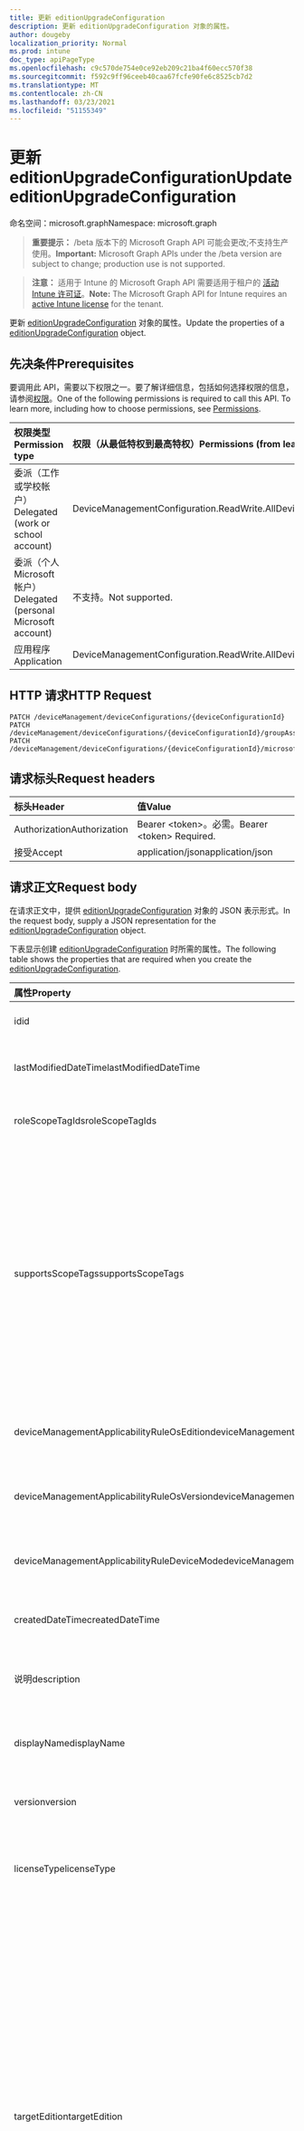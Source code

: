 ```yaml
---
title: 更新 editionUpgradeConfiguration
description: 更新 editionUpgradeConfiguration 对象的属性。
author: dougeby
localization_priority: Normal
ms.prod: intune
doc_type: apiPageType
ms.openlocfilehash: c9c570de754e0ce92eb209c21ba4f60ecc570f38
ms.sourcegitcommit: f592c9ff96ceeb40caa67fcfe90fe6c8525cb7d2
ms.translationtype: MT
ms.contentlocale: zh-CN
ms.lasthandoff: 03/23/2021
ms.locfileid: "51155349"
---
```

# <a name="update-editionupgradeconfiguration"></a><span data-ttu-id="2f423-103">更新 editionUpgradeConfiguration</span><span class="sxs-lookup"><span data-stu-id="2f423-103">Update editionUpgradeConfiguration</span></span>

<span data-ttu-id="2f423-104">命名空间：microsoft.graph</span><span class="sxs-lookup"><span data-stu-id="2f423-104">Namespace: microsoft.graph</span></span>

> <span data-ttu-id="2f423-105">**重要提示：** /beta 版本下的 Microsoft Graph API 可能会更改;不支持生产使用。</span><span class="sxs-lookup"><span data-stu-id="2f423-105">**Important:** Microsoft Graph APIs under the /beta version are subject to change; production use is not supported.</span></span>

> <span data-ttu-id="2f423-106">**注意：** 适用于 Intune 的 Microsoft Graph API 需要适用于租户的 [活动 Intune 许可证](https://go.microsoft.com/fwlink/?linkid=839381)。</span><span class="sxs-lookup"><span data-stu-id="2f423-106">**Note:** The Microsoft Graph API for Intune requires an [active Intune license](https://go.microsoft.com/fwlink/?linkid=839381) for the tenant.</span></span>

<span data-ttu-id="2f423-107">更新 [editionUpgradeConfiguration](../resources/intune-deviceconfig-editionupgradeconfiguration.md) 对象的属性。</span><span class="sxs-lookup"><span data-stu-id="2f423-107">Update the properties of a [editionUpgradeConfiguration](../resources/intune-deviceconfig-editionupgradeconfiguration.md) object.</span></span>

## <a name="prerequisites"></a><span data-ttu-id="2f423-108">先决条件</span><span class="sxs-lookup"><span data-stu-id="2f423-108">Prerequisites</span></span>
<span data-ttu-id="2f423-p101">要调用此 API，需要以下权限之一。要了解详细信息，包括如何选择权限的信息，请参阅[权限](/graph/permissions-reference)。</span><span class="sxs-lookup"><span data-stu-id="2f423-p101">One of the following permissions is required to call this API. To learn more, including how to choose permissions, see [Permissions](/graph/permissions-reference).</span></span>

|<span data-ttu-id="2f423-111">权限类型</span><span class="sxs-lookup"><span data-stu-id="2f423-111">Permission type</span></span>|<span data-ttu-id="2f423-112">权限（从最低特权到最高特权）</span><span class="sxs-lookup"><span data-stu-id="2f423-112">Permissions (from least to most privileged)</span></span>|
|:---|:---|
|<span data-ttu-id="2f423-113">委派（工作或学校帐户）</span><span class="sxs-lookup"><span data-stu-id="2f423-113">Delegated (work or school account)</span></span>|<span data-ttu-id="2f423-114">DeviceManagementConfiguration.ReadWrite.All</span><span class="sxs-lookup"><span data-stu-id="2f423-114">DeviceManagementConfiguration.ReadWrite.All</span></span>|
|<span data-ttu-id="2f423-115">委派（个人 Microsoft 帐户）</span><span class="sxs-lookup"><span data-stu-id="2f423-115">Delegated (personal Microsoft account)</span></span>|<span data-ttu-id="2f423-116">不支持。</span><span class="sxs-lookup"><span data-stu-id="2f423-116">Not supported.</span></span>|
|<span data-ttu-id="2f423-117">应用程序</span><span class="sxs-lookup"><span data-stu-id="2f423-117">Application</span></span>|<span data-ttu-id="2f423-118">DeviceManagementConfiguration.ReadWrite.All</span><span class="sxs-lookup"><span data-stu-id="2f423-118">DeviceManagementConfiguration.ReadWrite.All</span></span>|

## <a name="http-request"></a><span data-ttu-id="2f423-119">HTTP 请求</span><span class="sxs-lookup"><span data-stu-id="2f423-119">HTTP Request</span></span>
<!-- {
  "blockType": "ignored"
}
-->
``` http
PATCH /deviceManagement/deviceConfigurations/{deviceConfigurationId}
PATCH /deviceManagement/deviceConfigurations/{deviceConfigurationId}/groupAssignments/{deviceConfigurationGroupAssignmentId}/deviceConfiguration
PATCH /deviceManagement/deviceConfigurations/{deviceConfigurationId}/microsoft.graph.windowsDomainJoinConfiguration/networkAccessConfigurations/{deviceConfigurationId}
```

## <a name="request-headers"></a><span data-ttu-id="2f423-120">请求标头</span><span class="sxs-lookup"><span data-stu-id="2f423-120">Request headers</span></span>
|<span data-ttu-id="2f423-121">标头</span><span class="sxs-lookup"><span data-stu-id="2f423-121">Header</span></span>|<span data-ttu-id="2f423-122">值</span><span class="sxs-lookup"><span data-stu-id="2f423-122">Value</span></span>|
|:---|:---|
|<span data-ttu-id="2f423-123">Authorization</span><span class="sxs-lookup"><span data-stu-id="2f423-123">Authorization</span></span>|<span data-ttu-id="2f423-124">Bearer &lt;token&gt;。必需。</span><span class="sxs-lookup"><span data-stu-id="2f423-124">Bearer &lt;token&gt; Required.</span></span>|
|<span data-ttu-id="2f423-125">接受</span><span class="sxs-lookup"><span data-stu-id="2f423-125">Accept</span></span>|<span data-ttu-id="2f423-126">application/json</span><span class="sxs-lookup"><span data-stu-id="2f423-126">application/json</span></span>|

## <a name="request-body"></a><span data-ttu-id="2f423-127">请求正文</span><span class="sxs-lookup"><span data-stu-id="2f423-127">Request body</span></span>
<span data-ttu-id="2f423-128">在请求正文中，提供 [editionUpgradeConfiguration](../resources/intune-deviceconfig-editionupgradeconfiguration.md) 对象的 JSON 表示形式。</span><span class="sxs-lookup"><span data-stu-id="2f423-128">In the request body, supply a JSON representation for the [editionUpgradeConfiguration](../resources/intune-deviceconfig-editionupgradeconfiguration.md) object.</span></span>

<span data-ttu-id="2f423-129">下表显示创建 [editionUpgradeConfiguration](../resources/intune-deviceconfig-editionupgradeconfiguration.md) 时所需的属性。</span><span class="sxs-lookup"><span data-stu-id="2f423-129">The following table shows the properties that are required when you create the [editionUpgradeConfiguration](../resources/intune-deviceconfig-editionupgradeconfiguration.md).</span></span>

|<span data-ttu-id="2f423-130">属性</span><span class="sxs-lookup"><span data-stu-id="2f423-130">Property</span></span>|<span data-ttu-id="2f423-131">类型</span><span class="sxs-lookup"><span data-stu-id="2f423-131">Type</span></span>|<span data-ttu-id="2f423-132">说明</span><span class="sxs-lookup"><span data-stu-id="2f423-132">Description</span></span>|
|:---|:---|:---|
|<span data-ttu-id="2f423-133">id</span><span class="sxs-lookup"><span data-stu-id="2f423-133">id</span></span>|<span data-ttu-id="2f423-134">String</span><span class="sxs-lookup"><span data-stu-id="2f423-134">String</span></span>|<span data-ttu-id="2f423-135">实体的键。</span><span class="sxs-lookup"><span data-stu-id="2f423-135">Key of the entity.</span></span> <span data-ttu-id="2f423-136">继承自 [deviceConfiguration](../resources/intune-shared-deviceconfiguration.md)</span><span class="sxs-lookup"><span data-stu-id="2f423-136">Inherited from [deviceConfiguration](../resources/intune-shared-deviceconfiguration.md)</span></span>|
|<span data-ttu-id="2f423-137">lastModifiedDateTime</span><span class="sxs-lookup"><span data-stu-id="2f423-137">lastModifiedDateTime</span></span>|<span data-ttu-id="2f423-138">DateTimeOffset</span><span class="sxs-lookup"><span data-stu-id="2f423-138">DateTimeOffset</span></span>|<span data-ttu-id="2f423-139">上次修改对象的日期/时间。</span><span class="sxs-lookup"><span data-stu-id="2f423-139">DateTime the object was last modified.</span></span> <span data-ttu-id="2f423-140">继承自 [deviceConfiguration](../resources/intune-shared-deviceconfiguration.md)</span><span class="sxs-lookup"><span data-stu-id="2f423-140">Inherited from [deviceConfiguration](../resources/intune-shared-deviceconfiguration.md)</span></span>|
|<span data-ttu-id="2f423-141">roleScopeTagIds</span><span class="sxs-lookup"><span data-stu-id="2f423-141">roleScopeTagIds</span></span>|<span data-ttu-id="2f423-142">String collection</span><span class="sxs-lookup"><span data-stu-id="2f423-142">String collection</span></span>|<span data-ttu-id="2f423-143">此实体实例的范围标记列表。</span><span class="sxs-lookup"><span data-stu-id="2f423-143">List of Scope Tags for this Entity instance.</span></span> <span data-ttu-id="2f423-144">继承自 [deviceConfiguration](../resources/intune-shared-deviceconfiguration.md)</span><span class="sxs-lookup"><span data-stu-id="2f423-144">Inherited from [deviceConfiguration](../resources/intune-shared-deviceconfiguration.md)</span></span>|
|<span data-ttu-id="2f423-145">supportsScopeTags</span><span class="sxs-lookup"><span data-stu-id="2f423-145">supportsScopeTags</span></span>|<span data-ttu-id="2f423-146">Boolean</span><span class="sxs-lookup"><span data-stu-id="2f423-146">Boolean</span></span>|<span data-ttu-id="2f423-147">指示基础设备配置是否支持分配范围标记。</span><span class="sxs-lookup"><span data-stu-id="2f423-147">Indicates whether or not the underlying Device Configuration supports the assignment of scope tags.</span></span> <span data-ttu-id="2f423-148">当此值为 false 且实体对作用域用户不可见时，不允许分配给 ScopeTags 属性。</span><span class="sxs-lookup"><span data-stu-id="2f423-148">Assigning to the ScopeTags property is not allowed when this value is false and entities will not be visible to scoped users.</span></span> <span data-ttu-id="2f423-149">这适用于在 Silverlight 中创建的旧版策略，可通过在 Azure 门户中删除和重新创建策略来解决。</span><span class="sxs-lookup"><span data-stu-id="2f423-149">This occurs for Legacy policies created in Silverlight and can be resolved by deleting and recreating the policy in the Azure Portal.</span></span> <span data-ttu-id="2f423-150">此属性是只读的。</span><span class="sxs-lookup"><span data-stu-id="2f423-150">This property is read-only.</span></span> <span data-ttu-id="2f423-151">继承自 [deviceConfiguration](../resources/intune-shared-deviceconfiguration.md)</span><span class="sxs-lookup"><span data-stu-id="2f423-151">Inherited from [deviceConfiguration](../resources/intune-shared-deviceconfiguration.md)</span></span>|
|<span data-ttu-id="2f423-152">deviceManagementApplicabilityRuleOsEdition</span><span class="sxs-lookup"><span data-stu-id="2f423-152">deviceManagementApplicabilityRuleOsEdition</span></span>|[<span data-ttu-id="2f423-153">deviceManagementApplicabilityRuleOsEdition</span><span class="sxs-lookup"><span data-stu-id="2f423-153">deviceManagementApplicabilityRuleOsEdition</span></span>](../resources/intune-deviceconfig-devicemanagementapplicabilityruleosedition.md)|<span data-ttu-id="2f423-154">此策略的操作系统版本适用性。</span><span class="sxs-lookup"><span data-stu-id="2f423-154">The OS edition applicability for this Policy.</span></span> <span data-ttu-id="2f423-155">继承自 [deviceConfiguration](../resources/intune-shared-deviceconfiguration.md)</span><span class="sxs-lookup"><span data-stu-id="2f423-155">Inherited from [deviceConfiguration](../resources/intune-shared-deviceconfiguration.md)</span></span>|
|<span data-ttu-id="2f423-156">deviceManagementApplicabilityRuleOsVersion</span><span class="sxs-lookup"><span data-stu-id="2f423-156">deviceManagementApplicabilityRuleOsVersion</span></span>|[<span data-ttu-id="2f423-157">deviceManagementApplicabilityRuleOsVersion</span><span class="sxs-lookup"><span data-stu-id="2f423-157">deviceManagementApplicabilityRuleOsVersion</span></span>](../resources/intune-deviceconfig-devicemanagementapplicabilityruleosversion.md)|<span data-ttu-id="2f423-158">此策略的操作系统版本适用性规则。</span><span class="sxs-lookup"><span data-stu-id="2f423-158">The OS version applicability rule for this Policy.</span></span> <span data-ttu-id="2f423-159">继承自 [deviceConfiguration](../resources/intune-shared-deviceconfiguration.md)</span><span class="sxs-lookup"><span data-stu-id="2f423-159">Inherited from [deviceConfiguration](../resources/intune-shared-deviceconfiguration.md)</span></span>|
|<span data-ttu-id="2f423-160">deviceManagementApplicabilityRuleDeviceMode</span><span class="sxs-lookup"><span data-stu-id="2f423-160">deviceManagementApplicabilityRuleDeviceMode</span></span>|[<span data-ttu-id="2f423-161">deviceManagementApplicabilityRuleDeviceMode</span><span class="sxs-lookup"><span data-stu-id="2f423-161">deviceManagementApplicabilityRuleDeviceMode</span></span>](../resources/intune-deviceconfig-devicemanagementapplicabilityruledevicemode.md)|<span data-ttu-id="2f423-162">此策略的设备模式适用性规则。</span><span class="sxs-lookup"><span data-stu-id="2f423-162">The device mode applicability rule for this Policy.</span></span> <span data-ttu-id="2f423-163">继承自 [deviceConfiguration](../resources/intune-shared-deviceconfiguration.md)</span><span class="sxs-lookup"><span data-stu-id="2f423-163">Inherited from [deviceConfiguration](../resources/intune-shared-deviceconfiguration.md)</span></span>|
|<span data-ttu-id="2f423-164">createdDateTime</span><span class="sxs-lookup"><span data-stu-id="2f423-164">createdDateTime</span></span>|<span data-ttu-id="2f423-165">DateTimeOffset</span><span class="sxs-lookup"><span data-stu-id="2f423-165">DateTimeOffset</span></span>|<span data-ttu-id="2f423-166">创建对象的日期/时间。</span><span class="sxs-lookup"><span data-stu-id="2f423-166">DateTime the object was created.</span></span> <span data-ttu-id="2f423-167">继承自 [deviceConfiguration](../resources/intune-shared-deviceconfiguration.md)</span><span class="sxs-lookup"><span data-stu-id="2f423-167">Inherited from [deviceConfiguration](../resources/intune-shared-deviceconfiguration.md)</span></span>|
|<span data-ttu-id="2f423-168">说明</span><span class="sxs-lookup"><span data-stu-id="2f423-168">description</span></span>|<span data-ttu-id="2f423-169">String</span><span class="sxs-lookup"><span data-stu-id="2f423-169">String</span></span>|<span data-ttu-id="2f423-170">管理员提供的设备配置的说明。</span><span class="sxs-lookup"><span data-stu-id="2f423-170">Admin provided description of the Device Configuration.</span></span> <span data-ttu-id="2f423-171">继承自 [deviceConfiguration](../resources/intune-shared-deviceconfiguration.md)</span><span class="sxs-lookup"><span data-stu-id="2f423-171">Inherited from [deviceConfiguration](../resources/intune-shared-deviceconfiguration.md)</span></span>|
|<span data-ttu-id="2f423-172">displayName</span><span class="sxs-lookup"><span data-stu-id="2f423-172">displayName</span></span>|<span data-ttu-id="2f423-173">String</span><span class="sxs-lookup"><span data-stu-id="2f423-173">String</span></span>|<span data-ttu-id="2f423-174">管理员提供的设备配置的名称。</span><span class="sxs-lookup"><span data-stu-id="2f423-174">Admin provided name of the device configuration.</span></span> <span data-ttu-id="2f423-175">继承自 [deviceConfiguration](../resources/intune-shared-deviceconfiguration.md)</span><span class="sxs-lookup"><span data-stu-id="2f423-175">Inherited from [deviceConfiguration](../resources/intune-shared-deviceconfiguration.md)</span></span>|
|<span data-ttu-id="2f423-176">version</span><span class="sxs-lookup"><span data-stu-id="2f423-176">version</span></span>|<span data-ttu-id="2f423-177">Int32</span><span class="sxs-lookup"><span data-stu-id="2f423-177">Int32</span></span>|<span data-ttu-id="2f423-178">设备配置的版本。</span><span class="sxs-lookup"><span data-stu-id="2f423-178">Version of the device configuration.</span></span> <span data-ttu-id="2f423-179">继承自 [deviceConfiguration](../resources/intune-shared-deviceconfiguration.md)</span><span class="sxs-lookup"><span data-stu-id="2f423-179">Inherited from [deviceConfiguration](../resources/intune-shared-deviceconfiguration.md)</span></span>|
|<span data-ttu-id="2f423-180">licenseType</span><span class="sxs-lookup"><span data-stu-id="2f423-180">licenseType</span></span>|[<span data-ttu-id="2f423-181">editionUpgradeLicenseType</span><span class="sxs-lookup"><span data-stu-id="2f423-181">editionUpgradeLicenseType</span></span>](../resources/intune-deviceconfig-editionupgradelicensetype.md)|<span data-ttu-id="2f423-182">版本升级许可证类型。</span><span class="sxs-lookup"><span data-stu-id="2f423-182">Edition Upgrade License Type.</span></span> <span data-ttu-id="2f423-183">可取值为：`productKey`、`licenseFile`、`notConfigured`。</span><span class="sxs-lookup"><span data-stu-id="2f423-183">Possible values are: `productKey`, `licenseFile`, `notConfigured`.</span></span>|
|<span data-ttu-id="2f423-184">targetEdition</span><span class="sxs-lookup"><span data-stu-id="2f423-184">targetEdition</span></span>|[<span data-ttu-id="2f423-185">windows10EditionType</span><span class="sxs-lookup"><span data-stu-id="2f423-185">windows10EditionType</span></span>](../resources/intune-deviceconfig-windows10editiontype.md)|<span data-ttu-id="2f423-186">版本升级目标版本。</span><span class="sxs-lookup"><span data-stu-id="2f423-186">Edition Upgrade Target Edition.</span></span> <span data-ttu-id="2f423-187">可能的值是 `windows10Enterprise` `windows10EnterpriseN` `windows10Education` ：、、、、、、、、 `windows10EducationN` `windows10MobileEnterprise` `windows10HolographicEnterprise` `windows10Professional` `windows10ProfessionalN` `windows10ProfessionalEducation` `windows10ProfessionalEducationN` `windows10ProfessionalWorkstation` `windows10ProfessionalWorkstationN` `notConfigured` `windows10Home` `windows10HomeChina` `windows10HomeN` `windows10HomeSingleLanguage` `windows10Mobile` `windows10IoTCore` `windows10IoTCoreCommercial` 。</span><span class="sxs-lookup"><span data-stu-id="2f423-187">Possible values are: `windows10Enterprise`, `windows10EnterpriseN`, `windows10Education`, `windows10EducationN`, `windows10MobileEnterprise`, `windows10HolographicEnterprise`, `windows10Professional`, `windows10ProfessionalN`, `windows10ProfessionalEducation`, `windows10ProfessionalEducationN`, `windows10ProfessionalWorkstation`, `windows10ProfessionalWorkstationN`, `notConfigured`, `windows10Home`, `windows10HomeChina`, `windows10HomeN`, `windows10HomeSingleLanguage`, `windows10Mobile`, `windows10IoTCore`, `windows10IoTCoreCommercial`.</span></span>|
|<span data-ttu-id="2f423-188">license</span><span class="sxs-lookup"><span data-stu-id="2f423-188">license</span></span>|<span data-ttu-id="2f423-189">String</span><span class="sxs-lookup"><span data-stu-id="2f423-189">String</span></span>|<span data-ttu-id="2f423-190">版本升级许可证文件内容。</span><span class="sxs-lookup"><span data-stu-id="2f423-190">Edition Upgrade License File Content.</span></span>|
|<span data-ttu-id="2f423-191">productKey</span><span class="sxs-lookup"><span data-stu-id="2f423-191">productKey</span></span>|<span data-ttu-id="2f423-192">String</span><span class="sxs-lookup"><span data-stu-id="2f423-192">String</span></span>|<span data-ttu-id="2f423-193">版本升级产品密钥。</span><span class="sxs-lookup"><span data-stu-id="2f423-193">Edition Upgrade Product Key.</span></span>|
|<span data-ttu-id="2f423-194">windowsSMode</span><span class="sxs-lookup"><span data-stu-id="2f423-194">windowsSMode</span></span>|[<span data-ttu-id="2f423-195">windowsSModeConfiguration</span><span class="sxs-lookup"><span data-stu-id="2f423-195">windowsSModeConfiguration</span></span>](../resources/intune-deviceconfig-windowssmodeconfiguration.md)|<span data-ttu-id="2f423-196">S 模式配置。</span><span class="sxs-lookup"><span data-stu-id="2f423-196">S mode configuration.</span></span> <span data-ttu-id="2f423-197">可取值为：`noRestriction`、`block`、`unlock`。</span><span class="sxs-lookup"><span data-stu-id="2f423-197">Possible values are: `noRestriction`, `block`, `unlock`.</span></span>|



## <a name="response"></a><span data-ttu-id="2f423-198">响应</span><span class="sxs-lookup"><span data-stu-id="2f423-198">Response</span></span>
<span data-ttu-id="2f423-199">如果成功，此方法在响应正文中返回 `200 OK` 响应代码和更新的 [editionUpgradeConfiguration](../resources/intune-deviceconfig-editionupgradeconfiguration.md) 对象。</span><span class="sxs-lookup"><span data-stu-id="2f423-199">If successful, this method returns a `200 OK` response code and an updated [editionUpgradeConfiguration](../resources/intune-deviceconfig-editionupgradeconfiguration.md) object in the response body.</span></span>

## <a name="example"></a><span data-ttu-id="2f423-200">示例</span><span class="sxs-lookup"><span data-stu-id="2f423-200">Example</span></span>

### <a name="request"></a><span data-ttu-id="2f423-201">请求</span><span class="sxs-lookup"><span data-stu-id="2f423-201">Request</span></span>
<span data-ttu-id="2f423-202">下面是一个请求示例。</span><span class="sxs-lookup"><span data-stu-id="2f423-202">Here is an example of the request.</span></span>
``` http
PATCH https://graph.microsoft.com/beta/deviceManagement/deviceConfigurations/{deviceConfigurationId}
Content-type: application/json
Content-length: 1204

{
  "@odata.type": "#microsoft.graph.editionUpgradeConfiguration",
  "roleScopeTagIds": [
    "Role Scope Tag Ids value"
  ],
  "supportsScopeTags": true,
  "deviceManagementApplicabilityRuleOsEdition": {
    "@odata.type": "microsoft.graph.deviceManagementApplicabilityRuleOsEdition",
    "osEditionTypes": [
      "windows10EnterpriseN"
    ],
    "name": "Name value",
    "ruleType": "exclude"
  },
  "deviceManagementApplicabilityRuleOsVersion": {
    "@odata.type": "microsoft.graph.deviceManagementApplicabilityRuleOsVersion",
    "minOSVersion": "Min OSVersion value",
    "maxOSVersion": "Max OSVersion value",
    "name": "Name value",
    "ruleType": "exclude"
  },
  "deviceManagementApplicabilityRuleDeviceMode": {
    "@odata.type": "microsoft.graph.deviceManagementApplicabilityRuleDeviceMode",
    "deviceMode": "sModeConfiguration",
    "name": "Name value",
    "ruleType": "exclude"
  },
  "description": "Description value",
  "displayName": "Display Name value",
  "version": 7,
  "licenseType": "licenseFile",
  "targetEdition": "windows10EnterpriseN",
  "license": "License value",
  "productKey": "Product Key value",
  "windowsSMode": "block"
}
```

### <a name="response"></a><span data-ttu-id="2f423-203">响应</span><span class="sxs-lookup"><span data-stu-id="2f423-203">Response</span></span>
<span data-ttu-id="2f423-p116">下面是一个响应示例。注意：为了简单起见，可能会将此处所示的响应对象截断。将从实际调用中返回所有属性。</span><span class="sxs-lookup"><span data-stu-id="2f423-p116">Here is an example of the response. Note: The response object shown here may be truncated for brevity. All of the properties will be returned from an actual call.</span></span>
``` http
HTTP/1.1 200 OK
Content-Type: application/json
Content-Length: 1376

{
  "@odata.type": "#microsoft.graph.editionUpgradeConfiguration",
  "id": "f39fc471-c471-f39f-71c4-9ff371c49ff3",
  "lastModifiedDateTime": "2017-01-01T00:00:35.1329464-08:00",
  "roleScopeTagIds": [
    "Role Scope Tag Ids value"
  ],
  "supportsScopeTags": true,
  "deviceManagementApplicabilityRuleOsEdition": {
    "@odata.type": "microsoft.graph.deviceManagementApplicabilityRuleOsEdition",
    "osEditionTypes": [
      "windows10EnterpriseN"
    ],
    "name": "Name value",
    "ruleType": "exclude"
  },
  "deviceManagementApplicabilityRuleOsVersion": {
    "@odata.type": "microsoft.graph.deviceManagementApplicabilityRuleOsVersion",
    "minOSVersion": "Min OSVersion value",
    "maxOSVersion": "Max OSVersion value",
    "name": "Name value",
    "ruleType": "exclude"
  },
  "deviceManagementApplicabilityRuleDeviceMode": {
    "@odata.type": "microsoft.graph.deviceManagementApplicabilityRuleDeviceMode",
    "deviceMode": "sModeConfiguration",
    "name": "Name value",
    "ruleType": "exclude"
  },
  "createdDateTime": "2017-01-01T00:02:43.5775965-08:00",
  "description": "Description value",
  "displayName": "Display Name value",
  "version": 7,
  "licenseType": "licenseFile",
  "targetEdition": "windows10EnterpriseN",
  "license": "License value",
  "productKey": "Product Key value",
  "windowsSMode": "block"
}
```




